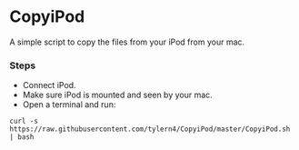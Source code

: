 # CopyiPod

A simple script to copy the files from your iPod from your mac.

### Steps
* Connect iPod.
* Make sure iPod is mounted and seen by your mac.
* Open a terminal and run:

`
curl -s https://raw.githubusercontent.com/tylern4/CopyiPod/master/CopyiPod.sh | bash
`
